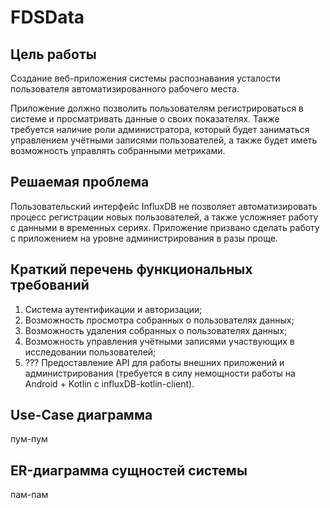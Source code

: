 # FDSData
## Цель работы

Создание веб-приложения системы распознавания усталости пользователя автоматизированного рабочего места.

Приложение должно позволить пользователям регистрироваться в системе и просматривать данные о своих показателях. Также требуется наличие роли администратора, который будет заниматься управлением учётными записями пользователей, а также будет иметь возможность управлять собранными метриками.

## Решаемая проблема

Пользовательский интерфейс InfluxDB не позволяет автоматизировать процесс регистрации новых пользователей, а также усложняет работу с данными в временных сериях. Приложение призвано сделать работу с приложением на уровне администрирования в разы проще.

## Краткий перечень функциональных требований

1. Система аутентификации и авторизации;
2. Возможность просмотра собранных о пользователях данных;
3. Возможность удаления собранных о пользователях данных;
4. Возможность управления учётными записями участвующих в исследовании пользователей;
5. ??? Предоставление API для работы внешних приложений и администрирования (требуется в силу немощности работы на Android + Kotlin с influxDB-kotlin-client).

## Use-Case диаграмма

пум-пум

## ER-диаграмма сущностей системы

пам-пам